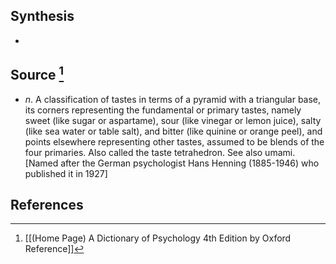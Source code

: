 ## Synthesis
- 
## Source [^1]
- $n$. A classification of tastes in terms of a pyramid with a triangular base, its corners representing the fundamental or primary tastes, namely sweet (like sugar or aspartame), sour (like vinegar or lemon juice), salty (like sea water or table salt), and bitter (like quinine or orange peel), and points elsewhere representing other tastes, assumed to be blends of the four primaries. Also called the taste tetrahedron. See also umami. \[Named after the German psychologist Hans Henning (1885-1946) who published it in 1927]
## References

[^1]: [[(Home Page) A Dictionary of Psychology 4th Edition by Oxford Reference]]